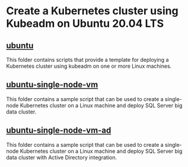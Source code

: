 # Create a Kubernetes cluster using Kubeadm on Ubuntu 20.04 LTS


## __[ubuntu](ubuntu/)__

This folder contains scripts that provide a template for deploying a Kubernetes cluster using kubeadm on one or more Linux machines.

## __[ubuntu-single-node-vm](ubuntu-single-node-vm/)__

This folder contains a sample script that can be used to create a single-node Kubernetes cluster on a Linux machine and deploy SQL Server big data cluster.

## __[ubuntu-single-node-vm-ad](ubuntu-single-node-vm-ad/)__

This folder contains a sample script that can be used to create a single-node Kubernetes cluster on a Linux machine and deploy SQL Server big data cluster with Active Directory integration.
